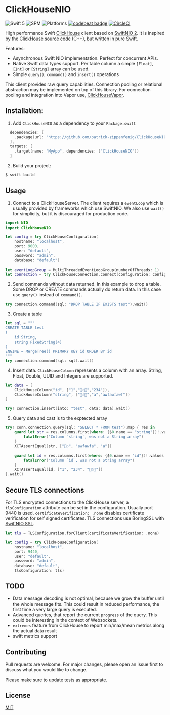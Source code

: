 # ClickHouseNIO

![Swift 5](https://img.shields.io/badge/Swift-5-orange.svg) ![SPM](https://img.shields.io/badge/SPM-compatible-green.svg) ![Platforms](https://img.shields.io/badge/Platforms-macOS%20Linux-green.svg) [![codebeat badge](https://codebeat.co/badges/d15d7e95-d3df-4f97-974c-c3a7d9c07a9e)](https://codebeat.co/projects/github-com-patrick-zippenfenig-clickhousenio-main) [![CircleCI](https://circleci.com/gh/patrick-zippenfenig/ClickHouseNIO/tree/main.svg?style=svg)](https://circleci.com/gh/patrick-zippenfenig/ClickHouseNIO/tree/main) 

High performance Swift [ClickHouse](https://clickhouse.tech) client based on [SwiftNIO 2](https://github.com/apple/swift-nio). It is inspired by the [ClickHouse source code](https://github.com/ClickHouse/ClickHouse/tree/master/src/Client) (C++), but written in pure Swift.

Features:
- Asynchronous Swift NIO implementation. Perfect for concurrent APIs.
- Native Swift data types support. Per table column a simple `[Float]`, `[Int]` or `[String]` array can be used.
- Simple `query()`, `command()` and `insert()` operations

This client provides raw query capabilities. Connection pooling or relational abstraction may be implemented on top of this library. For connection pooling and integration into Vapor use, [ClickHouseVapor](https://github.com/patrick-zippenfenig/ClickHouseVapor).


## Installation:

1. Add `ClickHouseNIO` as a dependency to your `Package.swift`

```swift
  dependencies: [
    .package(url: "https://github.com/patrick-zippenfenig/ClickHouseNIO.git", from: "1.0.0")
  ],
  targets: [
    .target(name: "MyApp", dependencies: ["ClickHouseNIO"])
  ]
```

2. Build your project:

```bash
$ swift build
```

## Usage 

1. Connect to a ClickHouseServer. The client requires a `eventLoop` which is usually provided by frameworks which use SwiftNIO. We also use `wait()` for simplicity, but it is discouraged for production code.

```swift
import NIO
import ClickHouseNIO

let config = try ClickHouseConfiguration(
    hostname: "localhost", 
    port: 9000, 
    user: "default", 
    password: "admin", 
    database: "default")
  
let eventLoopGroup = MultiThreadedEventLoopGroup(numberOfThreads: 1)  
let connection = try ClickHouseConnection.connect(configuration: config, on: eventLoopGroup.next()).wait()
```

2. Send commands without data returned. In this example to drop a table. Some DROP or CREATE commands actually do return data. In this case use `query()` instead of `command()`.

```swift
try connection.command(sql: "DROP TABLE IF EXISTS test").wait()
```

3. Create a table

```swift
let sql = """
CREATE TABLE test
(
    id String,
    string FixedString(4)
)
ENGINE = MergeTree() PRIMARY KEY id ORDER BY id
"""
try connection.command(sql: sql).wait()
```

4. Insert data. `ClickHouseColumn` represents a column with an array. String, Float, Double, UUID and Integers are supported.

```swift
let data = [
    ClickHouseColumn("id", ["1","🎅☃🧪","234"]),
    ClickHouseColumn("string", ["🎅☃🧪","a","awfawfawf"])
]

try! connection.insert(into: "test", data: data).wait()
````

5. Query data and cast is to the exptected array

```swift
try! conn.connection.query(sql: "SELECT * FROM test").map { res in
    guard let str = res.columns.first(where: {$0.name == "string"})!.values as? [String] else {
        fatalError("Column `string`, was not a String array")
    }
    XCTAssertEqual(str, ["🎅☃", "awfawfa", "a"])

    guard let id = res.columns.first(where: {$0.name == "id"})!.values as? [String] else {
        fatalError("Column `id`, was not a String array")
    }
    XCTAssertEqual(id, ["1", "234", "🎅☃🧪"])
}.wait()
```

## Secure TLS connections
For TLS encrypted connections to the ClickHouse server, a `tlsConfiguration` attribute can be set in the configuration. Usually port 9440 is used. `certificateVerification: .none` disables certificate verification for self signed certificates. TLS connections use BoringSSL with [SwiftNIO SSL](https://github.com/apple/swift-nio-ssl).

```swift
let tls = TLSConfiguration.forClient(certificateVerification: .none)

let config = try ClickHouseConfiguration(
    hostname: "localhost", 
    port: 9440, 
    user: "default", 
    password: "admin", 
    database: "default",
    tlsConfiguration: tls)
```


## TODO
- Data message decoding is not optimal, because we grow the buffer until the whole message fits. This could result in reduced performance, the first time a very large query is executed.
- Advanced queries, that report the current `progress` of the query. This could be interesting in the context of Websockets.
- `extremes` feature from ClickHouse to report min/max/mean metrics along the actual data result
- swift metrics support


## Contributing
Pull requests are welcome. For major changes, please open an issue first to discuss what you would like to change.

Please make sure to update tests as appropriate.

## License
[MIT](https://choosealicense.com/licenses/mit/)
